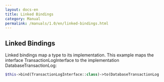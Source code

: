 ```yaml
---
layout: docs-en
title: Linked Bindings
category: Manual
permalink: /manuals/1.0/en/linked-bindings.html
---
```

## Linked Bindings

Linked bindings map a type to its implementation. This example maps the interface TransactionLogInterface to the implementation DatabaseTransactionLog:

```php
$this->bind(TransactionLogInterface::class)->to(DatabaseTransactionLog::class);
```
